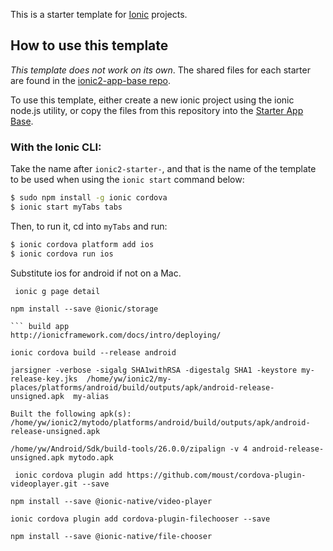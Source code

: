 This is a starter template for [Ionic](http://ionicframework.com/docs/) projects.

## How to use this template

*This template does not work on its own*. The shared files for each starter are found in the [ionic2-app-base repo](https://github.com/ionic-team/ionic2-app-base).

To use this template, either create a new ionic project using the ionic node.js utility, or copy the files from this repository into the [Starter App Base](https://github.com/ionic-team/ionic2-app-base).

### With the Ionic CLI:

Take the name after `ionic2-starter-`, and that is the name of the template to be used when using the `ionic start` command below:

```bash
$ sudo npm install -g ionic cordova
$ ionic start myTabs tabs
```

Then, to run it, cd into `myTabs` and run:

```bash
$ ionic cordova platform add ios
$ ionic cordova run ios
```

Substitute ios for android if not on a Mac.

```generate detail page
 ionic g page detail

npm install --save @ionic/storage

``` build app
http://ionicframework.com/docs/intro/deploying/

ionic cordova build --release android

jarsigner -verbose -sigalg SHA1withRSA -digestalg SHA1 -keystore my-release-key.jks  /home/yw/ionic2/my-places/platforms/android/build/outputs/apk/android-release-unsigned.apk  my-alias

Built the following apk(s):
/home/yw/ionic2/mytodo/platforms/android/build/outputs/apk/android-release-unsigned.apk

/home/yw/Android/Sdk/build-tools/26.0.0/zipalign -v 4 android-release-unsigned.apk mytodo.apk

 ionic cordova plugin add https://github.com/moust/cordova-plugin-videoplayer.git --save

npm install --save @ionic-native/video-player

ionic cordova plugin add cordova-plugin-filechooser --save

npm install --save @ionic-native/file-chooser